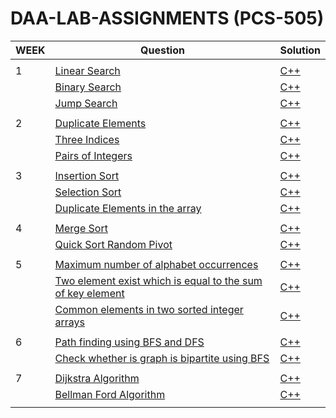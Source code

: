 # DAA-LAB-ASSIGNMENTS (PCS-505)


| WEEK | Question | Solution |
|---| ----- | -------- | 
||||
|1|[Linear Search ]()| [C++]()|
||[Binary Search  ]()|[C++]()|
||[Jump Search]()|[C++]()|
||||
|2|[Duplicate Elements ]()|[C++]()|
||[Three Indices]()|[C++]()|
||[Pairs of Integers]()|[C++]()|
||||
|3|[Insertion Sort]()|[C++]()|
||[Selection Sort]()|[C++]()|
||[Duplicate Elements in the array]()|[C++]()|
||||
|4|[Merge Sort]()|[C++]()|
||[Quick Sort Random Pivot]()|[C++]()|
||||
|5|[Maximum number of alphabet occurrences]()|[C++]()|
||[Two element exist which is equal to the sum of key element]()|[C++]()|
||[Common elements in two sorted integer arrays]()|[C++]()|
||||
|6|[Path finding using BFS and DFS]()|[C++]()|
||[Check whether is graph is bipartite using BFS]()|[C++]()|
||||
|7|[Dijkstra Algorithm]()|[C++]()|
||[Bellman Ford Algorithm]()|[C++]()|
||||
